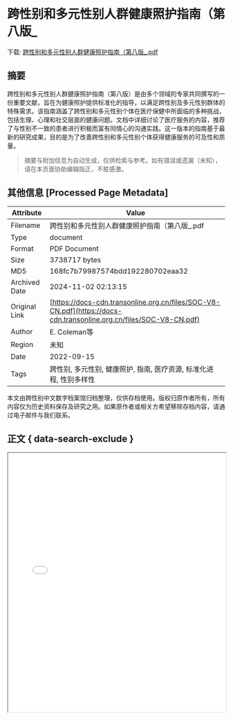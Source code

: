 # 跨性别和多元性别人群健康照护指南（第八版_

<!-- tcd_download_link -->
下载: <a href="../跨性别和多元性别人群健康照护指南（第八版_.pdf" download>跨性别和多元性别人群健康照护指南（第八版_.pdf</a>
<!-- tcd_download_link_end -->

## 摘要

<!-- tcd_abstract -->
跨性别和多元性别人群健康照护指南（第八版）是由多个领域的专家共同撰写的一份重要文献，旨在为健康照护提供标准化的指导，以满足跨性别及多元性别群体的特殊需求。该指南涵盖了跨性别和多元性别个体在医疗保健中所面临的多种挑战，包括生理、心理和社交层面的健康问题。文档中详细讨论了医疗服务的内容，推荐了与性别不一致的患者进行积极而富有同情心的沟通实践。这一版本的指南基于最新的研究成果，目的是为了改善跨性别和多元性别个体获得健康服务的可及性和质量。

<!-- tcd_abstract_end -->

> 摘要与附加信息为自动生成，仅供检索与参考。如有错误或遗漏（未知），请在本页面协助编辑指正，不胜感激。

## 其他信息 [Processed Page Metadata]

| Attribute       | Value                                  |
|-----------------|----------------------------------------|
| Filename        | 跨性别和多元性别人群健康照护指南（第八版_.pdf                             |
| Type            | document                                 |
| Format          | PDF Document                               |
| Size            | 3738717 bytes                           |
| MD5             | 168fc7b79987574bdd192280702eaa32                                  |
| Archived Date   | 2024-11-02 02:13:15                             |
| Original Link   | [https://docs-cdn.transonline.org.cn/files/SOC-V8-CN.pdf](https://docs-cdn.transonline.org.cn/files/SOC-V8-CN.pdf)                         |
| Author          | E. Coleman等                               |
| Region          | 未知                               |
| Date            | 2022-09-15                                 |
| Tags            | 跨性别, 多元性别, 健康照护, 指南, 医疗资源, 标准化进程, 性别多样性                                 |

本文由跨性别中文数字档案馆归档整理，仅供存档使用。版权归原作者所有，所有内容仅为历史资料保存及研究之用。如果原作者或相关方希望移除存档内容，请通过电子邮件与我们联系。

## 正文 { data-search-exclude }

<!-- tcd_main_text -->
<iframe src="../跨性别和多元性别人群健康照护指南（第八版_.pdf" width="100%" height="600px">
    <p>无法显示PDF，请下载查看。</p>
</iframe>
<!-- tcd_main_text_end -->

